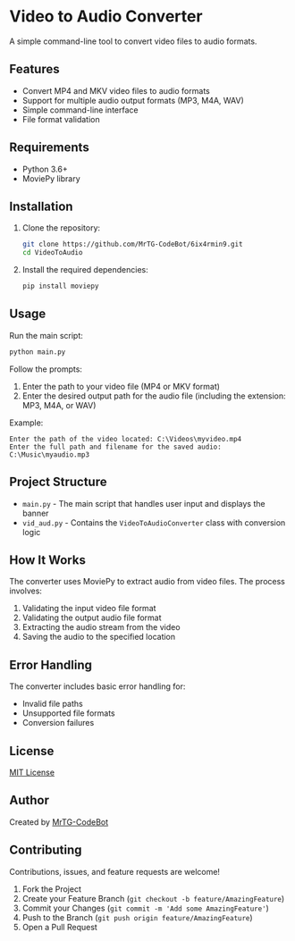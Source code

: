 # Video to Audio Converter

A simple command-line tool to convert video files to audio formats.

## Features

- Convert MP4 and MKV video files to audio formats
- Support for multiple audio output formats (MP3, M4A, WAV)
- Simple command-line interface
- File format validation

## Requirements

- Python 3.6+
- MoviePy library

## Installation

1. Clone the repository:
   ```bash
   git clone https://github.com/MrTG-CodeBot/6ix4rmin9.git
   cd VideoToAudio
   ```

2. Install the required dependencies:
   ```bash
   pip install moviepy
   ```

## Usage

Run the main script:
```bash
python main.py
```

Follow the prompts:
1. Enter the path to your video file (MP4 or MKV format)
2. Enter the desired output path for the audio file (including the extension: MP3, M4A, or WAV)

Example:
```
Enter the path of the video located: C:\Videos\myvideo.mp4
Enter the full path and filename for the saved audio: C:\Music\myaudio.mp3
```

## Project Structure

- `main.py` - The main script that handles user input and displays the banner
- `vid_aud.py` - Contains the `VideoToAudioConverter` class with conversion logic

## How It Works

The converter uses MoviePy to extract audio from video files. The process involves:

1. Validating the input video file format
2. Validating the output audio file format
3. Extracting the audio stream from the video
4. Saving the audio to the specified location

## Error Handling

The converter includes basic error handling for:
- Invalid file paths
- Unsupported file formats
- Conversion failures

## License

[MIT License](LICENSE)

## Author

Created by [MrTG-CodeBot](https://github.com/MrTG-CodeBot)

## Contributing

Contributions, issues, and feature requests are welcome!

1. Fork the Project
2. Create your Feature Branch (`git checkout -b feature/AmazingFeature`)
3. Commit your Changes (`git commit -m 'Add some AmazingFeature'`)
4. Push to the Branch (`git push origin feature/AmazingFeature`)
5. Open a Pull Request

